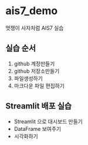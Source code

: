 # ais7_demo
멋쟁이 사자처럼 AIS7 실습

## 실습 순서
1. github 계정만들기
2. github 저장소만들기
3. 파일생성하기
4. 마크다운 파일 편집하기

## Streamlit 배포 실습
* Streamlit 으로 대시보드 만들기
* DataFrame 보여주기
* 시각화하기
